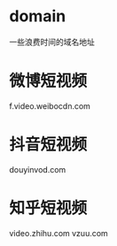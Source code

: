 # domain
一些浪费时间的域名地址
# 微博短视频
f.video.weibocdn.com
# 抖音短视频
douyinvod.com
# 知乎短视频
video.zhihu.com
vzuu.com
